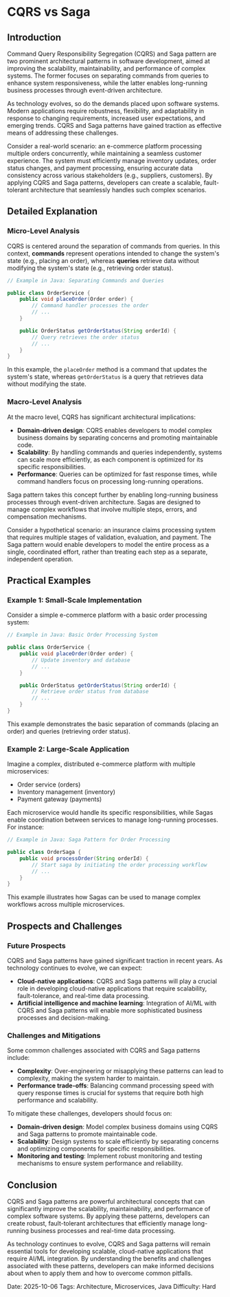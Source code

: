 # CQRS vs Saga
## Introduction

Command Query Responsibility Segregation (CQRS) and Saga pattern are two prominent architectural patterns in software development, aimed at improving the scalability, maintainability, and performance of complex systems. The former focuses on separating commands from queries to enhance system responsiveness, while the latter enables long-running business processes through event-driven architecture.

As technology evolves, so do the demands placed upon software systems. Modern applications require robustness, flexibility, and adaptability in response to changing requirements, increased user expectations, and emerging trends. CQRS and Saga patterns have gained traction as effective means of addressing these challenges.

Consider a real-world scenario: an e-commerce platform processing multiple orders concurrently, while maintaining a seamless customer experience. The system must efficiently manage inventory updates, order status changes, and payment processing, ensuring accurate data consistency across various stakeholders (e.g., suppliers, customers). By applying CQRS and Saga patterns, developers can create a scalable, fault-tolerant architecture that seamlessly handles such complex scenarios.

## Detailed Explanation

### Micro-Level Analysis

CQRS is centered around the separation of commands from queries. In this context, **commands** represent operations intended to change the system's state (e.g., placing an order), whereas **queries** retrieve data without modifying the system's state (e.g., retrieving order status).

```java
// Example in Java: Separating Commands and Queries

public class OrderService {
    public void placeOrder(Order order) {
        // Command handler processes the order
        // ...
    }

    public OrderStatus getOrderStatus(String orderId) {
        // Query retrieves the order status
        // ...
    }
}
```

In this example, the `placeOrder` method is a command that updates the system's state, whereas `getOrderStatus` is a query that retrieves data without modifying the state.

### Macro-Level Analysis

At the macro level, CQRS has significant architectural implications:

* **Domain-driven design**: CQRS enables developers to model complex business domains by separating concerns and promoting maintainable code.
* **Scalability**: By handling commands and queries independently, systems can scale more efficiently, as each component is optimized for its specific responsibilities.
* **Performance**: Queries can be optimized for fast response times, while command handlers focus on processing long-running operations.

Saga pattern takes this concept further by enabling long-running business processes through event-driven architecture. Sagas are designed to manage complex workflows that involve multiple steps, errors, and compensation mechanisms.

Consider a hypothetical scenario: an insurance claims processing system that requires multiple stages of validation, evaluation, and payment. The Saga pattern would enable developers to model the entire process as a single, coordinated effort, rather than treating each step as a separate, independent operation.

## Practical Examples

### Example 1: Small-Scale Implementation

Consider a simple e-commerce platform with a basic order processing system:

```java
// Example in Java: Basic Order Processing System

public class OrderService {
    public void placeOrder(Order order) {
        // Update inventory and database
        // ...
    }

    public OrderStatus getOrderStatus(String orderId) {
        // Retrieve order status from database
        // ...
    }
}
```

This example demonstrates the basic separation of commands (placing an order) and queries (retrieving order status).

### Example 2: Large-Scale Application

Imagine a complex, distributed e-commerce platform with multiple microservices:

* Order service (orders)
* Inventory management (inventory)
* Payment gateway (payments)

Each microservice would handle its specific responsibilities, while Sagas enable coordination between services to manage long-running processes. For instance:

```java
// Example in Java: Saga Pattern for Order Processing

public class OrderSaga {
    public void processOrder(String orderId) {
        // Start saga by initiating the order processing workflow
        // ...
    }
}
```

This example illustrates how Sagas can be used to manage complex workflows across multiple microservices.

## Prospects and Challenges

### Future Prospects

CQRS and Saga patterns have gained significant traction in recent years. As technology continues to evolve, we can expect:

* **Cloud-native applications**: CQRS and Saga patterns will play a crucial role in developing cloud-native applications that require scalability, fault-tolerance, and real-time data processing.
* **Artificial intelligence and machine learning**: Integration of AI/ML with CQRS and Saga patterns will enable more sophisticated business processes and decision-making.

### Challenges and Mitigations

Some common challenges associated with CQRS and Saga patterns include:

* **Complexity**: Over-engineering or misapplying these patterns can lead to complexity, making the system harder to maintain.
* **Performance trade-offs**: Balancing command processing speed with query response times is crucial for systems that require both high performance and scalability.

To mitigate these challenges, developers should focus on:

* **Domain-driven design**: Model complex business domains using CQRS and Saga patterns to promote maintainable code.
* **Scalability**: Design systems to scale efficiently by separating concerns and optimizing components for specific responsibilities.
* **Monitoring and testing**: Implement robust monitoring and testing mechanisms to ensure system performance and reliability.

## Conclusion

CQRS and Saga patterns are powerful architectural concepts that can significantly improve the scalability, maintainability, and performance of complex software systems. By applying these patterns, developers can create robust, fault-tolerant architectures that efficiently manage long-running business processes and real-time data processing.

As technology continues to evolve, CQRS and Saga patterns will remain essential tools for developing scalable, cloud-native applications that require AI/ML integration. By understanding the benefits and challenges associated with these patterns, developers can make informed decisions about when to apply them and how to overcome common pitfalls.

Date: 2025-10-06
Tags: Architecture, Microservices, Java
Difficulty: Hard